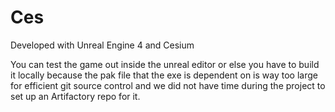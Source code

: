 # Ces

Developed with Unreal Engine 4 and Cesium

You can test the game out inside the unreal editor or else you have to build it locally because the pak file that the exe is dependent on is way too large for efficient git source control and we did not have time during the project to set up an Artifactory repo for it.

